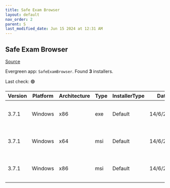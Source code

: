 ```yaml
---
title: Safe Exam Browser
layout: default
nav_order: 2
parent: S
last_modified_date: Jun 15 2024 at 12:31 AM
---
```


## Safe Exam Browser

[Source](https://safeexambrowser.org/)

Evergreen app: `SafeExamBrowser`. Found **3** installers.

Last check: 🟢

| Version | Platform | Architecture | Type | InstallerType | Date      | Size      | URI                                                                                                                                                                                                                            |
| ------- | -------- | ------------ | ---- | ------------- | --------- | --------- | ------------------------------------------------------------------------------------------------------------------------------------------------------------------------------------------------------------------------------ |
| 3.7.1   | Windows  | x86          | exe  | Default       | 14/6/2024 | 296730288 | [https://github.com/SafeExamBrowser/seb-win-refactoring/releases/download/v3.7.1/SEB_3.7.1.704_SetupBundle.exe](https://github.com/SafeExamBrowser/seb-win-refactoring/releases/download/v3.7.1/SEB_3.7.1.704_SetupBundle.exe) |
| 3.7.1   | Windows  | x64          | msi  | Default       | 14/6/2024 | 157564928 | [https://github.com/SafeExamBrowser/seb-win-refactoring/releases/download/v3.7.1/SEB_3.7.1.704_x64_Setup.msi](https://github.com/SafeExamBrowser/seb-win-refactoring/releases/download/v3.7.1/SEB_3.7.1.704_x64_Setup.msi)     |
| 3.7.1   | Windows  | x86          | msi  | Default       | 14/6/2024 | 137822208 | [https://github.com/SafeExamBrowser/seb-win-refactoring/releases/download/v3.7.1/SEB_3.7.1.704_x86_Setup.msi](https://github.com/SafeExamBrowser/seb-win-refactoring/releases/download/v3.7.1/SEB_3.7.1.704_x86_Setup.msi)     |
